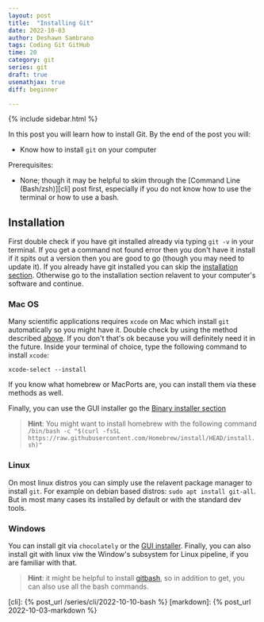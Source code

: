 ```yaml
---
layout: post
title:  "Installing Git"
date: 2022-10-03
author: Deshawn Sambrano
tags: Coding Git GitHub
time: 20
category: git
series: git
draft: true
usemathjax: true
diff: beginner

---
```


{% include sidebar.html %}

<section class="takeaways">

In this post you will learn how to install Git. By the end of the post you will:
- Know how to install `git` on your computer

Prerequisites:
- None; though it may be helpful to skim through the [Command Line (Bash/zsh)][cli] post first, especially if you do not know how to use the terminal or how to use a bash. 

</section>


## Installation

<!-- excerpt-start -->
First double check if you have git installed already via typing `git -v` in your terminal. 
If you get a command not found error then you don't have it install if it spits out a version then you are good to go (though you may need to update it). If you already have git installed you can skip the [installation section](#git-basics). Otherwise go to the installation section relavent to your computer's software and continue.

<!-- excerpt-end -->

### Mac OS

Many scientific applications requires `xcode` on Mac which install `git` automatically so you might have it. 
Double check by using the method described [above](#installation). 
If you don't that's ok because you will definitely need it in the future. 
Inside your terminal of choice, type the following command to install `xcode`:
```
xcode-select --install
```

If you know what homebrew or MacPorts are, you can install them via these methods as well.

Finally, you can use the GUI installer go the [Binary installer section](https://git-scm.com/download/mac)

>**Hint**: You might want to install homebrew with the following command `/bin/bash -c "$(curl -fsSL https://raw.githubusercontent.com/Homebrew/install/HEAD/install.sh)"`

### Linux
On most linux distros you can simply use the relavent package manager to install `git`. 
For example on debian based distros: `sudo apt install git-all`. But in most many cases its installed by default or with the standard dev tools.

### Windows

You can install git via `chocolately` or the [GUI installer](https://git-scm.com/download/win).
Finally, you can also install git with linux viw the Window's subsystem for Linux pipeline, if you are familiar with that.
> **Hint**: it might be helpful to install [gitbash](https://gitforwindows.org/), so in addition to get, you can also use all the bash commands. 


<!-- ## Homework
Something about setting up a repo and 
-->


[cli]: {% post_url /series/cli/2022-10-10-bash %}
[markdown]: {% post_url 2022-10-03-markdown %}
